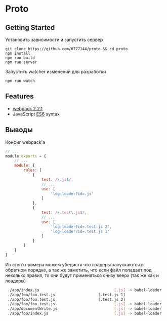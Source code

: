 # Proto

## Getting Started

Установить зависимости и запустить сервер
```
git clone https://github.com/0777144/proto && cd proto
npm install
npm run build
npm run server
```

Запустить watcher изменений для разработки
```
npm run watch
```


## Features

* [webpack 2.2.1]
* JavaScript [ES6] syntax


[webpack 2.2.1]: https://github.com/webpack/webpack/tree/v2.2.1
[ES6]: http://es6-features.org/


## Выводы

Конфиг webpack'а

```js
// ...
module.exports = {
    // ...
    module: {
        rules: [
            {
                test: /\.js$/,
                // ...
                use: [
                    'log-loader?id=.js'
                ]
            },
            {
                test: /\.test\.js$/,
                // ...
                use: [
                    'log-loader?id=.test.js 2',
                    'log-loader?id=.test.js 1'
                ]
            }
        ]
    }
}
```

Из этого примера можем убедистя что лоадеры запускаются в обратном порядке, а так же заметить, что
если файл попадает под неколько правил, то они будут применяться снизу веерх (так же как и лоадеры)

```bash
 ./app/index.js                                 [.js] -> babel-loader
 ./app/foo/foo.test.js                   [.test.js 1]
 ./app/foo/foo.test.js                   [.test.js 2]
 ./app/foo/foo.test.js                          [.js] -> babel-loader
 ./app/documentWrite.js                         [.js] -> babel-loader
 ./app/foo/index.js                             [.js] -> babel-loader
```
